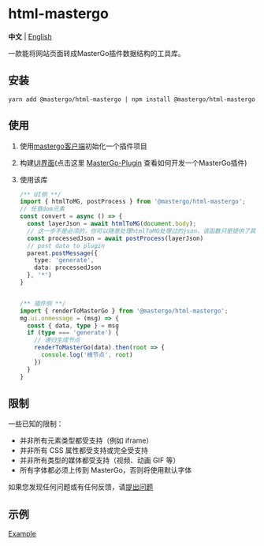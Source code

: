 # html-mastergo

**中文** | [English](./README.md)

一款能将网站页面转成MasterGo插件数据结构的工具库。



## 安装

```shell
yarn add @mastergo/html-mastergo | npm install @mastergo/html-mastergo
```

## 使用

1. 使用[mastergo客户端](https://mastergo.com/resource)初始化一个插件项目

2. 构建[UI界面](https://developers.mastergo.com/guide/setup.html#%E6%9E%84%E5%BB%BA%E7%94%A8%E6%88%B7%E7%95%8C%E9%9D%A2)(点击这里 [MasterGo-Plugin](https://developers.mastergo.com/) 查看如何开发一个MasterGo插件)

3. 使用该库

   ```typescript
   /** UI侧 **/
   import { htmlToMG, postProcess } from '@mastergo/html-mastergo';
   // 任意dom元素
   const convert = async () => {
     const layerJson = await htmlToMG(document.body);
     // 这一步不是必须的，你可以随意处理htmlToMG处理过的json，该函数只是提供了其中一种实现方式。
     const processedJson = await postProcess(layerJson)
     // post data to plugin
     parent.postMessage({
       type: 'generate',
       data: processedJson
     }, '*')
   }
   
   
   /** 插件侧 **/
   import { renderToMasterGo } from '@mastergo/html-mastergo';
   mg.ui.onmessage = (msg) => {
     const { data, type } = msg
     if (type === 'generate') {
       // 递归生成节点
       renderToMasterGo(data).then(root => {
         console.log('根节点', root)
       })
     }
   }
   ```

## 限制

一些已知的限制：

- 并非所有元素类型都受支持（例如 iframe）
- 并非所有 CSS 属性都受支持或完全受支持
- 并非所有类型的媒体都受支持（视频、动画 GIF 等）
- 所有字体都必须上传到 MasterGo，否则将使用默认字体

如果您发现任何问题或有任何反馈，请[提出问题](https://github.com/mastergo-design/html-to-mastergo/issues/new)

## 示例

[Example](./src/example/html-mg)
